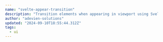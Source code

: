 ```yaml
---
name: "svelte-appear-transition"
description: "Transition elements when appearing in viewport using Svelte action."
author: "adevien-solutions"
updated: "2024-09-10T18:55:44.312Z"
tags: 
  - ui
---
```

